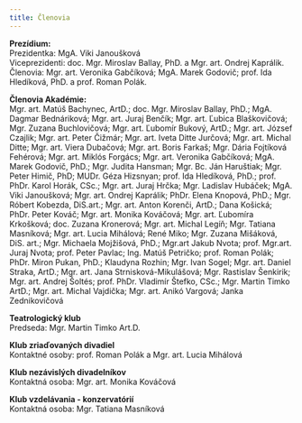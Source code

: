```yaml
---
title: Členovia
---
```

**Prezídium:**\
Prezidentka: MgA. Viki Janoušková\
Viceprezidenti: doc. Mgr. Miroslav Ballay, PhD. a Mgr. art. Ondrej Kaprálik.\
Členovia: Mgr. art. Veronika Gabčíková; MgA. Marek Godovič; prof. Ida Hledíková, PhD. a prof. Roman Polák.

**Členovia Akadémie:**\
Mgr. art. Matúš Bachynec, ArtD.; doc. Mgr. Miroslav Ballay, PhD.; MgA. Dagmar Bednáriková; Mgr. art. Juraj Benčík; Mgr. art. Ľubica Blaškovičová; Mgr. Zuzana Buchlovičová; Mgr. art. Ľubomír Bukový, ArtD.; Mgr. art. József Czajlik; Mgr. art. Peter Čižmár; Mgr. art. Iveta Ditte Jurčová; Mgr. art. Michal Ditte; Mgr. art. Viera Dubačová; Mgr. art. Boris Farkaš; Mgr. Dária Fojtíková Fehérová; Mgr. art. Miklós Forgács; Mgr. art. Veronika Gabčíková; MgA. Marek Godovič, PhD.; Mgr. Judita Hansman; Mgr. Bc. Ján Haruštiak; Mgr. Peter Himič, PhD; MUDr. Géza Hizsnyan; prof. Ida Hledíková, PhD.; prof. PhDr. Karol Horák, CSc.; Mgr. art. Juraj Hrčka; Mgr. Ladislav Hubáček; MgA. Viki Janoušková; Mgr. art. Ondrej Kaprálik; PhDr. Elena Knopová, PhD.; Mgr. Róbert Kobezda, DiS.art.; Mgr. art. Anton Korenči, ArtD.; Dana Košická; PhDr. Peter Kováč; Mgr. art. Monika Kováčová; Mgr. art. Ľubomíra Krkošková; doc. Zuzana Kronerová; Mgr. art. Michal Legíň; Mgr. Tatiana Masníková; Mgr. art. Lucia Mihálová; René Miko; Mgr. Zuzana Mišáková, DiS. art.; Mgr. Michaela Mojžišová, PhD.; Mgr.art Jakub Nvota; prof. Mgr.art. Juraj Nvota;  prof. Peter Pavlac; Ing. Matúš Petričko; prof. Roman Polák; PhDr. Miron Pukan, PhD.; Klaudyna Rozhin; Mgr. Ivan Sogel; Mgr. art. Daniel Straka, ArtD.; Mgr. art. Jana Strnisková-Mikulášová; Mgr. Rastislav Šenkirik; Mgr. art. Andrej Šoltés; prof. PhDr. Vladimír Štefko, CSc.; Mgr. Martin Timko ArtD.; Mgr. art. Michal Vajdička; Mgr. art. Anikó Vargová; Janka Zednikovičová

**Teatrologický klub**\
Predseda: Mgr. Martin Timko Art.D.

**Klub zriaďovaných divadiel**\
Kontaktné osoby: prof. Roman Polák a Mgr. art. Lucia Mihálová

**Klub nezávislých divadelníkov**\
Kontaktná osoba: Mgr. art. Monika Kováčová

**Klub vzdelávania - konzervatórií**\
Kontaktná osoba: Mgr. Tatiana Masníková
